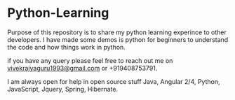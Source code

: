 # Python-Learning

Purpose of this repository is to share my python learning experince to other developers.
I have made some demos is python for beginners to understand the code and how things work in python.

if you have any query please feel free to reach out me on vivekrajyaguru1993@gmail.com or +919408753791.

I am always open for help in open source stuff Java, Angular 2/4, Python, JavaScript, Jquery, Spring, Hibernate.
